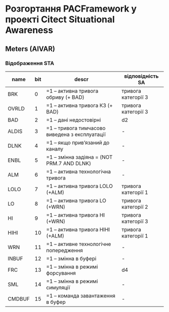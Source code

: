 # Розгортання PACFramework у проекті Citect Situational Awareness

## Meters (AIVAR)

### Відображення STA

| name   | bit  | descr                                          | відповідність SA    |
| ------ | ---- | ---------------------------------------------- | ------------------- |
| BRK    | 0    | =1 – активна тривога обриву (+ BAD)            | тривога категорії 3 |
| OVRLD  | 1    | =1 – активна тривога КЗ (+ BAD)                | тривога категорії 3 |
| BAD    | 2    | =1 – дані недостовірні                         | d2                  |
| ALDIS  | 3    | =1 – тривога тимчасово виведена з експлуатації | -                   |
| DLNK   | 4    | =1 – якщо прив’язаний до каналу                | -                   |
| ENBL   | 5    | =1 – змінна задіяна = (NOT PRM.7 AND  DLNK)    | -                   |
| ALM    | 6    | =1 – активна технологічна тривога              | -                   |
| LOLO   | 7    | =1 – активна тривога LOLO (+ALM)               | тривога категорії 1 |
| LO     | 8    | =1 – активна тривога LO (+WRN)                 | тривога категорії 2 |
| HI     | 9    | =1 – активна тривога HI (+WRN)                 | тривога категорії 3 |
| HIHI   | 10   | =1 – активна тривога HIHI (+ALM)               | тривога категорії 1 |
| WRN    | 11   | =1 – активне технологічне попередження         | -                   |
| INBUF  | 12   | =1 – змінна в буфері                           | -                   |
| FRC    | 13   | =1 – змінна в режимі форсування                | d4                  |
| SML    | 14   | =1 – змінна в режимі симуляції                 | -                   |
| CMDBUF | 15   | =1 – команда завантаження в буфер              | -                   |